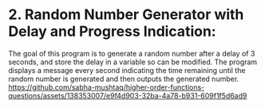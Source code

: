 # 2. Random Number Generator with Delay and Progress Indication:
The goal of this program is to generate a random number after a delay of 3 seconds, and store the delay in a variable so can be modified. The program displays a message every second indicating the time remaining until the random number is generated and then outputs the generated number.
https://github.com/sabha-mushtaq/higher-order-functions-questions/assets/138353007/e9f4d903-32ba-4a78-b931-609f1f5d6ad9
